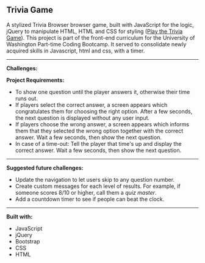 ## **Trivia Game**

A stylized Trivia Browser browser game, built with JavaScript for the logic, jQuery to manipulate HTML, HTML and CSS for styling ([Play the Trivia Game](https://heidijvr.github.io/TriviaGame/)).
This project is part of the front-end curriculum for the University of Washington Part-time Coding Bootcamp. It served to consolidate newly acquired skills in Javascript, html and css, with a timer.

-----

**Challenges:**

**Project Requirements:**
* To show one question until the player answers it, otherwise their time runs out.
* If players select the correct answer, a screen appears which congratulates them for choosing the right option. After a few seconds, the next question is displayed without any user input.
* If players choose the wrong answer, a screen appears which informs them that they selected the wrong option together with the correct answer. Wait a few seconds, then show the next question.
* In case of a time-out: Tell the player that time's up and display the correct answer. Wait a few seconds, then show the next question.

-----

**Suggested future challenges:**
* Update the navigation to let users skip to any question number.
* Create custom messages for each level of results. For example, if someone scores 8/10 or higher, call them a _quiz master_.
* Add a countdown timer to see if people can beat the clock.

-----

**Built with:**

* JavaScript
* jQuery
* Bootstrap
* CSS
* HTML

